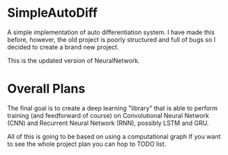 # SimpleAutoDiff

A simple implementation of auto differentiation system. I have made this before, however, the old project is poorly structured and full of bugs so I decided to create a brand new project.

This is the updated version of NeuralNetwork.

# Overall Plans
The final goal is to create a deep learning "library" that is able to perform training (and feedforward of course) on Convolutional Neural Network (CNN) and Recurrent Neural Network (RNN), possibly LSTM and GRU.

All of this is going to be based on using a computational graph
If you want to see the whole project plan you can hop to TODO list.
